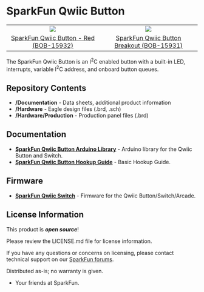 SparkFun Qwiic Button
========================================
<table class="table table-hover table-striped table-bordered">
  <tr align="center">
   <td><a href="https://www.sparkfun.com/products/15932"><img src="https://cdn.sparkfun.com/assets/parts/1/4/5/7/3/15932-SparkFun_Qwiic_Button_-_Red-01.jpg"></a></td>
   <td><a href="https://www.sparkfun.com/products/15931"><img src="https://cdn.sparkfun.com/assets/parts/1/4/5/7/2/15931-SparkFun_Qwiic_Button_Breakout-01.jpg"></a></td>
  </tr>
  <tr align="center">
    <td><a href="https://www.sparkfun.com/products/15932">SparkFun Qwiic Button - Red (BOB-15932)</a></td>
    <td><a href="https://www.sparkfun.com/products/15931">SparkFun Qwiic Button Breakout (BOB-15931)</a></td>
  </tr>
</table>

The SparkFun Qwiic Button is an I<sup>2</sup>C enabled button with a built-in LED, interrupts, variable I<sup>2</sup>C address, and onboard button queues.

Repository Contents
-------------------

* **/Documentation** - Data sheets, additional product information
* **/Hardware** - Eagle design files (.brd, .sch)
* **/Hardware/Production** - Production panel files (.brd)

Documentation
--------------
* **[SparkFun Qwiic Button Arduino Library](https://github.com/sparkfun/SparkFun_Qwiic_Button_Arduino_Library)** - Arduino library for the Qwiic Button and Switch.
* **[SparkFun Qwiic Button Hookup Guide](https://learn.sparkfun.com/tutorials/sparkfun-qwiic-button-hookup-guide/all)** - Basic Hookup Guide.

Firmware
--------------
* **[SparkFun Qwiic Switch](https://github.com/sparkfunX/Qwiic_Switch)** - Firmware for the Qwiic Button/Switch/Arcade.

License Information
-------------------

This product is _**open source**_! 

Please review the LICENSE.md file for license information. 

If you have any questions or concerns on licensing, please contact technical support on our [SparkFun forums](https://forum.sparkfun.com/viewforum.php?f=152).

Distributed as-is; no warranty is given.

- Your friends at SparkFun.

_<COLLABORATION CREDIT>_
